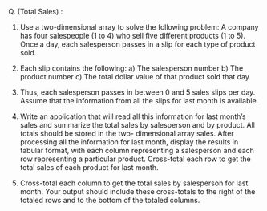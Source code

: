 Q. (Total Sales) :
1) Use a two-dimensional array to solve the following problem:
A company has four salespeople (1 to 4) who sell five different
products (1 to 5).
Once a day, each salesperson passes in a slip for each type of
product sold.
   
2) Each slip contains the following:
a) The salesperson number
b) The product number
c) The total dollar value of that product sold that day
   
3) Thus, each salesperson passes in between 0 and 5 sales slips per
day. Assume that the information from all the slips for last
month is available.
   
4) Write an application that will read all this information for
last month’s sales and summarize the total sales by salesperson
and by product. All totals should be stored in the two-
dimensional array sales. After processing all the information
for last month, display the results in tabular format, with each
column representing a salesperson and each row representing a
particular product. Cross-total each row to get the total sales
of each product for last month.
   
5) Cross-total each column to get the total sales by salesperson
for last month. Your output should include these cross-totals to
the right of the totaled rows and to the bottom of the totaled
columns.